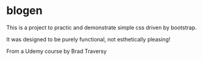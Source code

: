 # blogen

This is a project to practic and demonstrate simple css driven by bootstrap.

It was designed to be purely functional, not esthetically pleasing!

From a Udemy course by Brad Traversy
